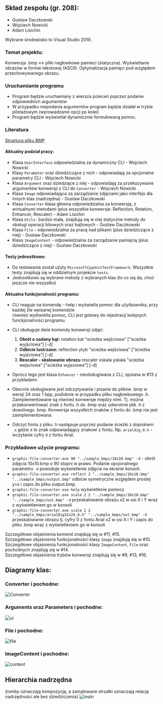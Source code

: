 ## Skład zespołu (gr. 208):
* Gustaw Daczkowski
* Wojciech Nowicki
* Adam Lisichin

Wybrane środowisko to Visual Studio 2019.

### Temat projektu:
Konwersja .bmp <-> pliki nagłowkowe pamieci (statyczna).
Wyświetlanie obrazów w formie tekstowej (ASCII).
Optymalizacja pamięci pod względem przechowywanego obrazu.


### Uruchamianie programu
* Program będzie uruchamiany z wiersza poleceń poprzez podanie odpowiednich argumentów
* W przypadku niepodania argumentów program będzie działał w trybie pilotażowym (wprowadzanie opcji po kolei)
* Program będzie wyświetlał dynamicznie formułowaną pomoc.


### Literatura

 [Struktura pliku BMP](http://www.ue.eti.pg.gda.pl/fpgalab/zadania.spartan3/zad_vga_struktura_pliku_bmp_en.html)


#### Aktualny podział pracy:
* Klasa `UserInterface` odpowiedzialna za dynamiczny CLI - Wojciech Nowicki
* Klasy `Parameter` oraz dziedziczące z nich - odpowiadają za opcjonalne parametry CLI - Wojciech Nowicki
* Klasa `Argument` oraz dziedziące z niej - odpowiadają za przekazywanie argumentów konwersji z CLI do `Converter` - Wojciech Nowicki
* Klasa `Image` odpowiadająca za zarządzanie zdjęciami jako interfejs dla innych klas (nadrzędna) - Gustaw Daczkowski
* Klasa `Converter` klasa główna odpowiedzialna za konwersję, z wirtualnymi metodami (plus wszystkie konwersje: Reflection, Rotation, Enhancer, Rescaler) - Adam Lisichin
* Klasa `Utils`- bardzo mała, znajdują się w niej statyczne metody do obsługi operacji bitowych oraz bajtowych - Gustaw Daczkowski
* Klasa `File` - odpowiedzialna za pracę nad plikami (plus dziedziczące z niej) - Gustaw Daczkowski
* Klasa `ImageContent` - odpowiedzialna za zarządzanie pamięcią (plus dziedziczące z niej) - Gustaw Daczkowski


#### Testy jednostkowe:
* Do testowania został użyty `MicrosoftCppUnitTestFramework`. Wszystkie testy znajdują się w oddzielnym projekcie `tests`.
* Jednostkowo są wybrane metody z wybranych klas (to co się da, choć jeszcze nie wszystko)

#### Aktualna funkcjonalność programu:
* CLI reaguje na komendę --help i wyświetla pomoc dla użytkownika, przy każdej źle wpisanej komendzie  
również wyśtwietla pomoc, CLI jest gotowy do rejestracji kolejnych funckjonalności programu.
* CLI obsługuje dwie komendy konwersji zdjęć:
    1. **Obrót o zadany kąt:** rotation kat "scieżka wejściowa" ["scieżka wyjściowa"] [-d]
    2. **Odbicie lustrzane:**  reflection ytyb "scieżka wejściowa" ["ścieżka wyjściowa"] [-d]
    3. **Rescaler - skalowanie obrazu** rescaler xskala yskala "sciezka wejsciowa" ["sciezka wyjsciowa"] [-d] 
* Oprócz tego jest klasa `Enhancer` - nieobsługiwana z CLI, opsiana w #13 z przykładami.
    

* Obecnie obsługiwane jest odczytywanie i pisanie do plików .bmp w wersji 24 oraz 1 bpp, podobnie w przypadku pliku nagłowkowego .h. Zaimplementowane są również konwersje między nimi.
Tj. można przekonwertować znak z fontu .h do .bmp oraz odwrotnie plik .h z dowolnego .bmp. Konwersja wszystkich znaków z fontu do .bmp nie jest zaimplementowana.
* Odczyt fontu z pliku .h następuje poprzez podanie ścieżki z dopiskiem `_x` gdzie x to znak odpowiadający znakowi z fontu. Np. `arialdig_0.h` - wczytanie cyfry `0` z fontu Arial.


### Przykładowe użycie programu:
* `graphic-file-converter.exe 90 "../sample_bmps/10x10.bmp" -d` - obrót zdjęcia 10x10.bmp o 90 stopni w prawo.
Podanie opcjonalnego parametru `-d` powoduje wyświetlenie zdjęcia na ekranie konsoli.
* `graphic-file-converter.exe reflect 2 "../sample_bmps/10x10.bmp" "../sample_bmps/output.bmp"` odbicie symetryczne względem prostej y=x i zapis do pliku output.bmp.
* `graphic-file-converter.exe help` wyświetlenie pomocy
* `graphic-file-converter.exe scale 2 2 "../sample_bmps/10x10.bmp" "../sample_bmps/out.bmp" -d` przeskalowanie obrazu x2 w osi X i Y wraz z wyświetleniem go w konsoli
* `graphic-file-converter.exe scale 2 2 "../sample_bmps/arialDig32x24_0.h" "../sample_bmps/out.bmp" -d` przeskalowanie obrazu tj. cyfry 0 z fontu Arial x2 w osi X i Y i zapis do pliku .bmp wraz z wyświetleniem go
w konsoli

Szczegółowe objaśnienia komend znajdują się w #11, #15.  
Szczegółowe objaśnienia funkcjonalności klasy `Image` znajdują się w #10.  
Szczegółowe objaśnienia funkcjonalności klasy `ImageContent`, `File` oraz pochodnych znajdują się w #14.  
Szczegółowe objaśnienia trybów konwersji znajdują się w #9, #13, #16.


## Diagramy klas:
### Converter i pochodne:
![Converter](class_diagrams/ClassDiagramAdam2.png)

### Arguments oraz Parameters i pochodne:
![ui](class_diagrams/class_diag_wojtek.png)

### File i pochodne:
![file](class_diagrams/file_diag.png)

### ImageContent i pochodne:
![content](class_diagrams/image_content_diag.png)

## Hierarchia nadrzędna 
(romby oznaczają kompozycję, a zamalowane strzałki oznaczają relację nadrzędności ale bez dziedziczenia)
![main](class_diagrams/main_diag_corr.png)

